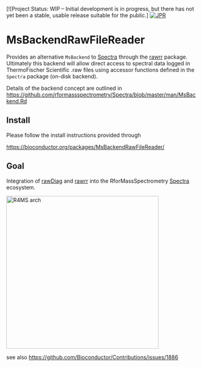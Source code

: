 [![Project Status: WIP – Initial development is in progress, but there has not yet been a stable, usable release suitable for the public.]
[![JPR](https://img.shields.io/badge/JPR-10.1021%2Facs.jproteome.0c00866-brightgreen)](http://dx.doi.org/10.1021/acs.jproteome.0c00866)

# MsBackendRawFileReader

Provides an alternative `MsBackend` to [Spectra](https://bioconductor.org/packages/Spectra) through the [rawrr](https://bioconductor.org/packages/rawrr/) package. Ultimately this backend will allow direct access to spectral data logged in ThermoFischer Scientific .raw files using accessor functions defined in the `Spectra` package (on-disk backend). 

Details of the backend concept are outlined in https://github.com/rformassspectrometry/Spectra/blob/master/man/MsBackend.Rd


## Install

Please follow the install instructions provided through 

https://bioconductor.org/packages/MsBackendRawFileReader/

## Goal

Integration of [rawDiag](https://github.com/fgcz/rawDiag) and [rawrr](https://bioconductor.org/packages/rawrr/) into the RforMassSpectrometry [Spectra](https://bioconductor.org/packages/Spectra) ecosystem.

<img src="https://github.com/fgcz/abrf/blob/main/MS-BioC-arch.jpg" alt="R4MS arch" width="400"/>

see also https://github.com/Bioconductor/Contributions/issues/1886

